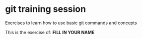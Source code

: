 # git training session
Exercises to learn how to use basic git commands and concepts

This is the exercise of: **FILL IN YOUR NAME**
